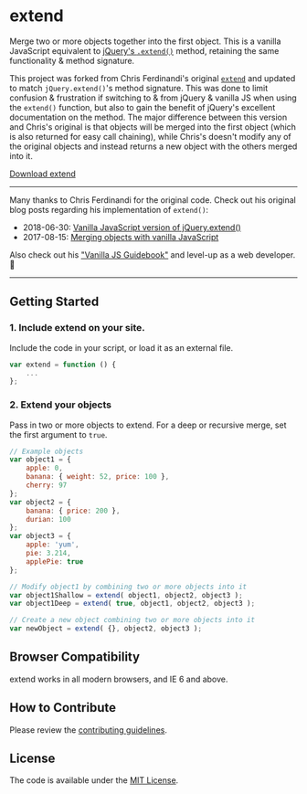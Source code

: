# extend

Merge two or more objects together into the first object. This is a vanilla JavaScript equivalent to [jQuery's `.extend()`](https://api.jquery.com/jquery.extend/) method, retaining the same functionality & method signature.

This project was forked from Chris Ferdinandi's original [`extend`](https://github.com/cferdinandi/extend) and updated to match `jQuery.extend()`'s method signature. This was done to limit confusion & frustration if switching to & from jQuery & vanilla JS when using the `extend()` function, but also to gain the benefit of jQuery's excellent documentation on the method. The major difference between this version and Chris's original is that objects will be merged into the first object (which is also returned for easy call chaining), while Chris's doesn't modify any of the original objects and instead returns a new object with the others merged into it.

[Download extend](https://github.com/morgant/extend/archive/master.zip)

<hr>

Many thanks to Chris Ferdinandi for the original code. Check out his original blog posts regarding his implementation of `extend()`:

* 2018-06-30: [Vanilla JavaScript version of jQuery.extend()](https://gomakethings.com/vanilla-javascript-version-of-jquery-extend/)
* 2017-08-15: [Merging objects with vanilla JavaScript](https://gomakethings.com/merging-objects-with-vanilla-javascript/)

Also check out his ["Vanilla JS Guidebook"](https://gomakethings.com/vanilla-js-guidebook/) and level-up as a web developer. 🚀

<hr>

## Getting Started

### 1. Include extend on your site.

Include the code in your script, or load it as an external file.

```js
var extend = function () {
	...
};
```

### 2. Extend your objects

Pass in two or more objects to extend. For a deep or recursive merge, set the first argument to `true`.

```js
// Example objects
var object1 = {
    apple: 0,
    banana: { weight: 52, price: 100 },
    cherry: 97
};
var object2 = {
    banana: { price: 200 },
    durian: 100
};
var object3 = {
    apple: 'yum',
    pie: 3.214,
    applePie: true
};

// Modify object1 by combining two or more objects into it
var object1Shallow = extend( object1, object2, object3 );
var object1Deep = extend( true, object1, object2, object3 );

// Create a new object combining two or more objects into it
var newObject = extend( {}, object2, object3 );
```



## Browser Compatibility

extend works in all modern browsers, and IE 6 and above.



## How to Contribute

Please review the [contributing guidelines](CONTRIBUTING.md).



## License

The code is available under the [MIT License](LICENSE.md).
